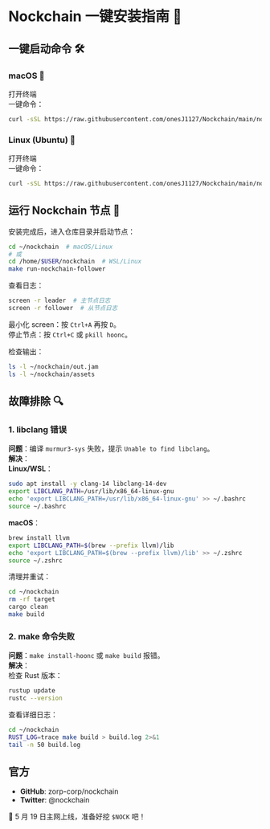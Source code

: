# Nockchain 一键安装指南 🚀

## 一键启动命令 🛠️


### macOS 🍎
打开终端  
一键命令：
```bash
curl -sSL https://raw.githubusercontent.com/onesJ1127/Nockchain/main/nockchain_install_mac.sh -o /tmp/nockchain_install_mac.sh && bash /tmp/nockchain_install_mac.sh
```

### Linux (Ubuntu) 🐧
打开终端  
一键命令：
```bash
curl -sSL https://raw.githubusercontent.com/onesJ1127/Nockchain/main/nockchain_install_linux.sh -o nockchain_install.sh && chmod +x nockchain_install.sh && ./nockchain_install.sh
```

## 运行 Nockchain 节点 🚀
安装完成后，进入仓库目录并启动节点：
```bash
cd ~/nockchain  # macOS/Linux
# 或
cd /home/$USER/nockchain  # WSL/Linux
make run-nockchain-follower
```

查看日志：
```bash
screen -r leader  # 主节点日志
screen -r follower  # 从节点日志
```

最小化 screen：按 `Ctrl+A` 再按 `D`。  
停止节点：按 `Ctrl+C` 或 `pkill hoonc`。

检查输出：
```bash
ls -l ~/nockchain/out.jam
ls -l ~/nockchain/assets
```

## 故障排除 🔍

### 1. libclang 错误
**问题**：编译 `murmur3-sys` 失败，提示 `Unable to find libclang`。  
**解决**：  
**Linux/WSL**：
```bash
sudo apt install -y clang-14 libclang-14-dev
export LIBCLANG_PATH=/usr/lib/x86_64-linux-gnu
echo 'export LIBCLANG_PATH=/usr/lib/x86_64-linux-gnu' >> ~/.bashrc
source ~/.bashrc
```

**macOS**：
```bash
brew install llvm
export LIBCLANG_PATH=$(brew --prefix llvm)/lib
echo 'export LIBCLANG_PATH=$(brew --prefix llvm)/lib' >> ~/.zshrc
source ~/.zshrc
```

清理并重试：
```bash
cd ~/nockchain
rm -rf target
cargo clean
make build
```

### 2. make 命令失败
**问题**：`make install-hoonc` 或 `make build` 报错。  
**解决**：  
检查 Rust 版本：
```bash
rustup update
rustc --version
```

查看详细日志：
```bash
cd ~/nockchain
RUST_LOG=trace make build > build.log 2>&1
tail -n 50 build.log
```

## 官方
- **GitHub**: zorp-corp/nockchain  
- **Twitter**: @nockchain  

🎉 5 月 19 日主网上线，准备好挖 `$NOCK` 吧！
